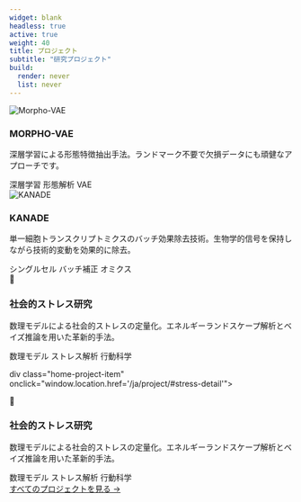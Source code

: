 ```yaml
---
widget: blank
headless: true
active: true
weight: 40
title: プロジェクト
subtitle: "研究プロジェクト"
build:
  render: never
  list: never
---
```


<div id="projects"></div>

<div class="home-project-gallery">

<div class="home-project-item" onclick="window.location.href='/ja/project/#morphovae-detail'">
  <div class="home-project-image">
    <img src="/images/projects/morpho-vae.jpg" alt="Morpho-VAE">
  </div>
  <div class="home-project-content">
    <h3>MORPHO-VAE</h3>
    <p>深層学習による形態特徴抽出手法。ランドマーク不要で欠損データにも頑健なアプローチです。</p>
    <div class="project-tags">
      <span class="tag">深層学習</span>
      <span class="tag">形態解析</span>
      <span class="tag">VAE</span>
    </div>
  </div>
</div>

<div class="home-project-item" onclick="window.location.href='/ja/project/#kanade-detail'">
  <div class="home-project-image">
    <img src="/images/projects/kanade.png" alt="KANADE">
  </div>
  <div class="home-project-content">
    <h3>KANADE</h3>
    <p>単一細胞トランスクリプトミクスのバッチ効果除去技術。生物学的信号を保持しながら技術的変動を効果的に除去。</p>
    <div class="project-tags">
      <span class="tag">シングルセル</span>
      <span class="tag">バッチ補正</span>
      <span class="tag">オミクス</span>
    </div>
  </div>
</div>

<div class="home-project-item" onclick="window.location.href='/ja/project/#stress-detail'">
  <div class="home-project-image">
    <div class="placeholder-image">
      <div class="icon">🧠</div>
    </div>
  </div>
  <div class="home-project-content">
    <h3>社会的ストレス研究</h3>
    <p>数理モデルによる社会的ストレスの定量化。エネルギーランドスケープ解析とベイズ推論を用いた革新的手法。</p>
    <div class="project-tags">
      <span class="tag">数理モデル</span>
      <span class="tag">ストレス解析</span>
      <span class="tag">行動科学</span>
    </div>
  </div>
</div>


div class="home-project-item" onclick="window.location.href='/ja/project/#stress-detail'">
  <div class="home-project-image">
    <div class="placeholder-image">
      <div class="icon">🧠</div>
    </div>
  </div>
  <div class="home-project-content">
    <h3>社会的ストレス研究</h3>
    <p>数理モデルによる社会的ストレスの定量化。エネルギーランドスケープ解析とベイズ推論を用いた革新的手法。</p>
    <div class="project-tags">
      <span class="tag">数理モデル</span>
      <span class="tag">ストレス解析</span>
      <span class="tag">行動科学</span>
    </div>
  </div>
</div>

</div>

<div class="view-all-projects">
  <a href="/ja/project/">すべてのプロジェクトを見る →</a>
</div>